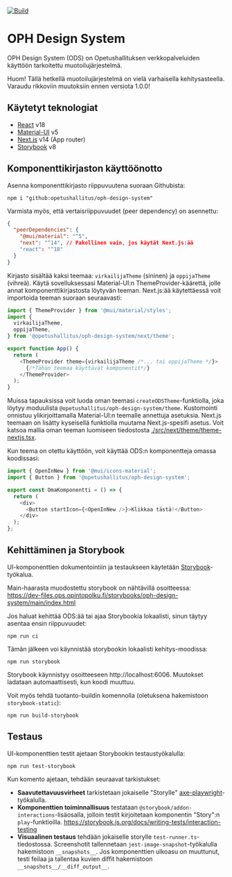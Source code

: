[![Build](https://github.com/Opetushallitus/oph-design-system/actions/workflows/build.yml/badge.svg)](https://github.com/Opetushallitus/oph-design-system/actions/workflows/build.yml)

# OPH Design System

OPH Design System (ODS) on Opetushallituksen verkkopalveluiden käyttöön tarkoitettu muotoilujärjestelmä.

Huom! Tällä hetkellä muotoilujärjestelmä on vielä varhaisella kehitysasteella. Varaudu rikkoviin muutoksiin ennen versiota 1.0.0!

## Käytetyt teknologiat

- [React](https://react.dev/) v18
- [Material-UI](https://mui.com/material-ui/getting-started/) v5
- [Next.js](https://nextjs.org/) v14 (App router)
- [Storybook](https://storybook.js.org/) v8

## Komponenttikirjaston käyttöönotto

Asenna komponenttikirjasto riippuvuutena suoraan Githubista:

```
npm i "github:opetushallitus/oph-design-system"
```

Varmista myös, että vertaisriippuvuudet (peer dependency) on asennettu:

```json
{
  "peerDependencies": {
    "@mui/material": "^5",
    "next": "^14", // Pakollinen vain, jos käytät Next.js:ää
    "react": "^18"
  }
}
```

Kirjasto sisältää kaksi teemaa: `virkailijaTheme` (sininen) ja `oppijaTheme` (vihreä).
Käytä sovelluksessasi Material-UI:n ThemeProvider-käärettä, jolle annat komponenttikirjastosta löytyvän teeman.
Next.js:ää käytettäessä voit importoida teeman suoraan seuraavasti:

```js
import { ThemeProvider } from '@mui/material/styles';
import {
  virkailijaTheme,
  oppijaTheme,
} from '@opetushallitus/oph-design-system/next/theme';

export function App() {
  return (
    <ThemeProvider theme={virkailijaTheme /*... tai oppijaTheme */}>
      {/*Tähän teemaa käyttävät komponentit*/}
    </ThemeProvider>
  );
}
```

Muissa tapauksissa voit luoda oman teemasi `createODSTheme`-funktiolla, joka löytyy moduulista `@opetushallitus/oph-design-system/theme`.
Kustomointi onnistuu ylikirjoittamalla Material-UI:n teemalle annettuja asetuksia. Next.js teemaan on lisätty kyseisellä funktiolla muutama Next.js-spesifi asetus.
Voit katsoa mallia oman teeman luomiseen tiedostosta [./src/next/theme/theme-nextjs.tsx](./src/next/theme/theme-nextjs.tsx).

Kun teema on otettu käyttöön, voit käyttää ODS:n komponentteja omassa koodissasi:

```js
import { OpenInNew } from '@mui/icons-material';
import { Button } from '@opetushallitus/oph-design-system';

export const OmaKomponentti = () => {
  return (
    <div>
      <Button startIcon={<OpenInNew />}>Klikkaa tästä!</Button>
    </div>
  );
};
```

## Kehittäminen ja Storybook

UI-komponenttien dokumentointiin ja testaukseen käytetään [Storybook](https://storybook.js.org/)-työkalua.

Main-haarasta muodostettu storybook on nähtävillä osoitteessa:
https://dev-files.ops.opintopolku.fi/storybooks/oph-design-system/main/index.html

Jos haluat kehittää ODS:ää tai ajaa Storybookia lokaalisti, sinun täytyy asentaa ensin riippuvuudet:

```
npm run ci
```

Tämän jälkeen voi käynnistää storybookin lokaalisti kehitys-moodissa:

```
npm run storybook
```

Storybook käynnistyy osoitteeseen http://localhost:6006. Muutokset ladataan automaattisesti, kun koodi muuttuu.

Voit myös tehdä tuotanto-buildin komennolla (oletuksena hakemistoon `storybook-static`):

```
npm run build-storybook
```

## Testaus

UI-komponenttien testit ajetaan Storybookin testaustyökalulla:

```
npm run test-storybook
```

Kun komento ajetaan, tehdään seuraavat tarkistukset:

- **Saavutettavuusvirheet** tarkistetaan jokaiselle "Storylle" [axe-playwright](https://github.com/abhinaba-ghosh/axe-playwright)-työkalulla.
- **Komponenttien toiminnallisuus** testataan `@storybook/addon-interactions`-lisäosalla, jolloin testit kirjoitetaan komponentin "Story":n `play`-funktioilla. https://storybook.js.org/docs/writing-tests/interaction-testing
- **Visuaalinen testaus** tehdään jokaiselle storylle `test-runner.ts`-tiedostossa. Screenshotit tallennetaan `jest-image-snapshot`-työkalulla hakemistoon `__snapshots__`. Jos komponenttien ulkoasu on muuttunut, testi feilaa ja tallentaa kuvien diffit hakemistoon `__snapshots__/__diff_output__`.

